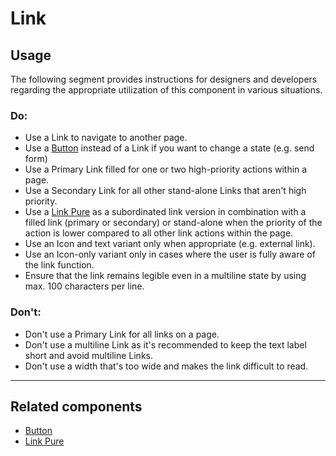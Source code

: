 # Link

<TableOfContents></TableOfContents>

## Usage

The following segment provides instructions for designers and developers regarding the appropriate utilization of this
component in various situations.

### Do:

- Use a Link to navigate to another page.
- Use a [Button](components/button) instead of a Link if you want to change a state (e.g. send form)
- Use a Primary Link filled for one or two high-priority actions within a page.
- Use a Secondary Link for all other stand-alone Links that aren't high priority.
- Use a [Link Pure](components/link-pure) as a subordinated link version in combination with a filled link (primary or
  secondary) or stand-alone when the priority of the action is lower compared to all other link actions within the page.
- Use an Icon and text variant only when appropriate (e.g. external link).
- Use an Icon-only variant only in cases where the user is fully aware of the link function.
- Ensure that the link remains legible even in a multiline state by using max. 100 characters per line.

### Don't:

- Don't use a Primary Link for all links on a page.
- Don't use a multiline Link as it's recommended to keep the text label short and avoid multiline Links.
- Don't use a width that's too wide and makes the link difficult to read.

---

## Related components

- [Button](components/button)
- [Link Pure](components/link-pure)
